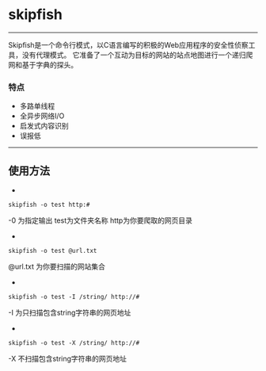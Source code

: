 # skipfish
***
Skipfish是一个命令行模式，以C语言编写的积极的Web应用程序的安全性侦察工具，没有代理模式。 它准备了一个互动为目标的网站的站点地图进行一个递归爬网和基于字典的探头。

### 特点
+ 多路单线程
+ 全异步网络I/O
+ 启发式内容识别
+ 误报低

***

## 使用方法

+
``` skipfish -o test http:# ```

-0 为指定输出 test为文件夹名称 http为你要爬取的网页目录

+
```skipfish -o test @url.txt ```

@url.txt 为你要扫描的网站集合

+
```skipfish -o test -I /string/ http://#```

-I 为只扫描包含string字符串的网页地址

+
```skipfish -o test -X /string/ http://#```

-X 不扫描包含string字符串的网页地址
